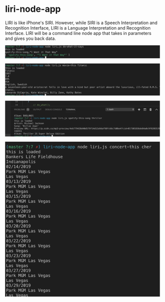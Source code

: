 # liri-node-app


LIRI is like iPhone's SIRI. However, while SIRI is a Speech Interpretation and Recognition Interface, LIRI is a Language Interpretation and Recognition Interface. LIRI will be a command line node app that takes in parameters and gives you back data.

![Image of Do_IT](images/do_it.png)

![Image of Movie](images/movie.png)

![Image of Spotify](images/spotify.png)

![Image of Concert](images/concert.png)